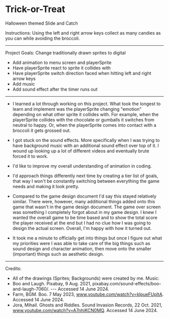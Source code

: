 # Trick-or-Treat

Halloween themed Slide and Catch

Instructions:
Using the left and right arrow keys collect as many candies as you can while avoiding the broccoli.

-----------

Project Goals:
Change traditionally drawn sprites to digital

-  Add animation to menu screen and playerSprite
-   Have playerSprite react to sprite it collides with
-  Have playerSprite switch direction faced when hitting left and right arrow keys
-  Add music
-  Add sound effect after the timer runs out

-----------

-  I learned a lot through working on this project. What took the longest to learn and implement was the playerSprite changing "emotion" depending on what other sprite it collides with. For example, when the playerSprite collides with the chocolate or gumballs it switches from neutral to happy. Or, when the playerSprite comes into contact with a broccoli it gets grossed out.
  
-  I got stuck on the sound effects. More specifically when I was trying to have background music with an additional sound effect over top of it. I wound up looking up a lot of different videos and eventually brute forced it to work.
  
-  I'd like to improve my overall understanding of animation in coding.

-  I'd approach things differently next time by creating a tier list of goals, that way I won't be constantly switching between everything the game needs and making it look pretty.

-  Compared to the game design document I'd say this stayed relatively similar. There were, however, many additional things added onto this game that wasn't in the game design document. The game over screen was something I completely forgot about in my game design. I knew I wanted the overall game to be time based and to show the total score the player received at the end but I had no clue how I was going to design the actual screen. Overall, I'm happy with how it turned out.

-  It took me a minute to officially get into things but once I figure out what my priorities were I was able to take care of the big things such as sound design and character animation, then move onto the smaller (important) things such as aesthetic design.

-----------
Credits:
-  All of the drawings (Sprites; Backgrounds) were created by me.
Music:
-  Boo and Laugh. Pixabay, 9 Aug. 2021, pixabay.com/sound-effects/boo-and-laugh-7060/. ---  Accessed 14 June 2024.
-  Farm, BGM. Boo. 7 May 2023, www.youtube.com/watch?v=klpueFUpltA. Accessed 14 June 2024.
-  Jora, Mihail. Ghosts and Riddles. Sound Invasion Records, 22 Oct. 2021, www.youtube.com/watch?v=A7nhiKCN0MQ. Accessed 14 June 2024.
